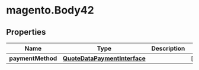 # magento.Body42

## Properties
Name | Type | Description | Notes
------------ | ------------- | ------------- | -------------
**paymentMethod** | [**QuoteDataPaymentInterface**](QuoteDataPaymentInterface.md) |  | [optional] 


